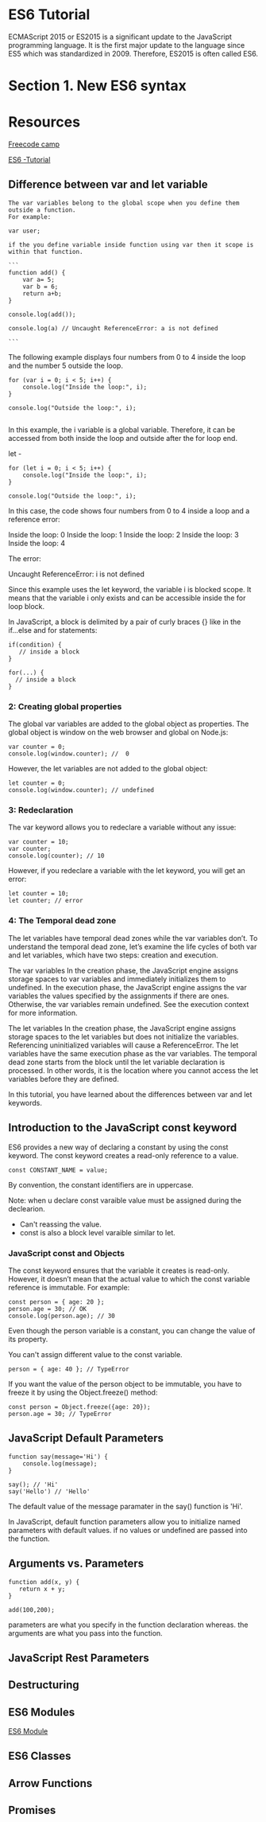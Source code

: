 # ES6 Tutorial

ECMAScript 2015 or ES2015 is a significant update to the JavaScript programming language.
It is the first major update to the language since ES5 which was standardized in 2009.
Therefore, ES2015 is often called ES6.

# Section 1. New ES6 syntax

# Resources

[Freecode camp](https://www.freecodecamp.org/learn)

[ES6 -Tutorial](https://www.javascripttutorial.net/es6/)

## Difference between var and let variable

    The var variables belong to the global scope when you define them outside a function.
    For example:

    var user;

    if the you define variable inside function using var then it scope is within that function.

    ```
    function add() {
        var a= 5;
        var b = 6;
        return a+b;
    }

    console.log(add());

    console.log(a) // Uncaught ReferenceError: a is not defined

    ```

The following example displays four numbers from 0 to 4 inside the loop and the number 5 outside the loop.

```
for (var i = 0; i < 5; i++) {
	console.log("Inside the loop:", i);
}

console.log("Outside the loop:", i);


```

In this example, the i variable is a global variable. Therefore,
it can be accessed from both inside the loop and outside after the for loop end.

let -

```
for (let i = 0; i < 5; i++) {
	console.log("Inside the loop:", i);
}

console.log("Outside the loop:", i);

```

In this case, the code shows four numbers from 0 to 4 inside a loop and a reference error:

Inside the loop: 0
Inside the loop: 1
Inside the loop: 2
Inside the loop: 3
Inside the loop: 4

The error:

Uncaught ReferenceError: i is not defined

Since this example uses the let keyword, the variable i is blocked scope.
It means that the variable i only exists and can be accessible inside the for loop block.

In JavaScript, a block is delimited by a pair of curly braces {} like in the if...else and for statements:

```
if(condition) {
   // inside a block
}

for(...) {
  // inside a block
}

```

### 2: Creating global properties

The global var variables are added to the global object as properties.
The global object is window on the web browser and global on Node.js:

```
var counter = 0;
console.log(window.counter); //  0

```

However, the let variables are not added to the global object:

```
let counter = 0;
console.log(window.counter); // undefined

```

### 3: Redeclaration

The var keyword allows you to redeclare a variable without any issue:

```
var counter = 10;
var counter;
console.log(counter); // 10

```

However, if you redeclare a variable with the let keyword, you will get an error:

```
let counter = 10;
let counter; // error

```

### 4: The Temporal dead zone

The let variables have temporal dead zones while the var variables don’t.
To understand the temporal dead zone, let’s examine the life cycles of both var and
let variables, which have two steps: creation and execution.

The var variables
In the creation phase, the JavaScript engine assigns storage spaces to var variables and
immediately initializes them to undefined.
In the execution phase, the JavaScript engine assigns the var variables the values
specified by the assignments if there are ones. Otherwise, the var variables remain undefined.
See the execution context for more information.

The let variables
In the creation phase, the JavaScript engine assigns storage spaces to the
let variables but does not initialize the variables. Referencing uninitialized variables will cause a ReferenceError.
The let variables have the same execution phase as the var variables.
The temporal dead zone starts from the block until
the let variable declaration is processed.
In other words, it is the location where you cannot access the let variables before they are defined.

In this tutorial, you have learned about the differences between var and let keywords.

## Introduction to the JavaScript const keyword

ES6 provides a new way of declaring a constant by using the const keyword.
The const keyword creates a read-only reference to a value.

```
const CONSTANT_NAME = value;
```

By convention, the constant identifiers are in uppercase.

Note: when u declare const varaible value must be assigned during the declearion.

- Can't reassing the value.
- const is also a block level varaible similar to let.

### JavaScript const and Objects

The const keyword ensures that the variable it creates is read-only.
However, it doesn’t mean that the actual value to which the const variable reference is immutable.
For example:

```
const person = { age: 20 };
person.age = 30; // OK
console.log(person.age); // 30

```

Even though the person variable is a constant, you can change the value of its property.

You can't assign different value to the const variable.

```
person = { age: 40 }; // TypeError

```

If you want the value of the person object to be immutable,
you have to freeze it by using the Object.freeze() method:

```
const person = Object.freeze({age: 20});
person.age = 30; // TypeError

```

## JavaScript Default Parameters

```
function say(message='Hi') {
    console.log(message);
}

say(); // 'Hi'
say('Hello') // 'Hello'

```

The default value of the message paramater in the say() function is 'Hi'.

In JavaScript, default function parameters allow you to initialize named parameters with default values.
if no values or undefined are passed into the function.

## Arguments vs. Parameters

```
function add(x, y) {
   return x + y;
}

add(100,200);
```

parameters are what you specify in the function declaration whereas.
the arguments are what you pass into the function.

## JavaScript Rest Parameters

## Destructuring

## ES6 Modules

[ES6 Module](https://www.javascripttutorial.net/es6/es6-modules/)

## ES6 Classes

## Arrow Functions

## Promises
